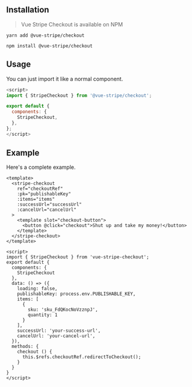## Installation

> Vue Stripe Checkout is available on NPM

```terminal
yarn add @vue-stripe/checkout
```

```terminal
npm install @vue-stripe/checkout
```

## Usage

You can just import it like a normal component.

```javascript
<script>
import { StripeCheckout } from '@vue-stripe/checkout';

export default {
  components: {
    StripeCheckout,
  },
};
</script>
```

## Example

Here's a complete example.

```vue
<template>
  <stripe-checkout
    ref="checkoutRef"
    :pk="publishableKey"
    :items="items"
    :successUrl="successUrl"
    :cancelUrl="cancelUrl"
  >
    <template slot="checkout-button">
      <button @click="checkout">Shut up and take my money!</button>
    </template>
  </stripe-checkout>
</template>

<script>
import { StripeCheckout } from 'vue-stripe-checkout';
export default {
  components: {
    StripeCheckout
  },
  data: () => ({
    loading: false,
    publishableKey: process.env.PUBLISHABLE_KEY,
    items: [
      {
        sku: 'sku_FdQKocNoVzznpJ', 
        quantity: 1
      }
    ],
    successUrl: 'your-success-url',
    cancelUrl: 'your-cancel-url',
  }),
  methods: {
    checkout () {
      this.$refs.checkoutRef.redirectToCheckout();
    }
  }
}
</script>
```